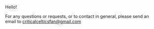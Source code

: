 Hello!

For any questions or requests, or to contact in general, please send an email to criticalcelticsfan@gmail.com
